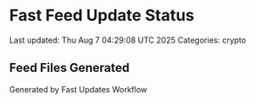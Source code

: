 # Fast Feed Update Status
Last updated: Thu Aug  7 04:29:08 UTC 2025
Categories: crypto

## Feed Files Generated

Generated by Fast Updates Workflow

